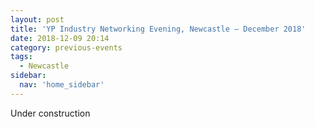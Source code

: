```yaml
---
layout: post
title: 'YP Industry Networking Evening, Newcastle – December 2018'
date: 2018-12-09 20:14
category: previous-events
tags:
  - Newcastle
sidebar:
  nav: 'home_sidebar'
---
```


Under construction
